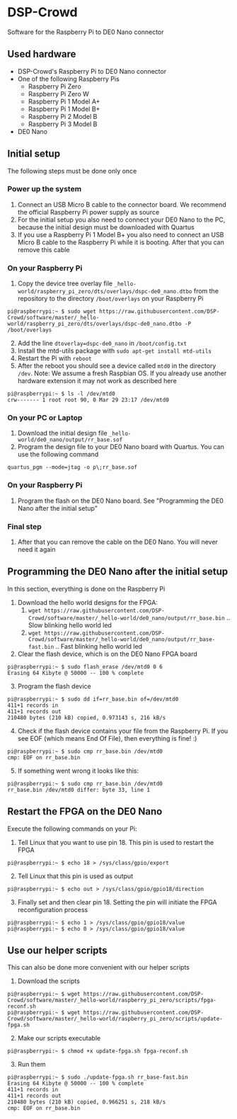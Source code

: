 # DSP-Crowd

Software for the Raspberry Pi to DE0 Nano connector

## Used hardware ##

- DSP-Crowd's Raspberry Pi to DE0 Nano connector
- One of the following Raspberry Pis
  - Raspberry Pi Zero
  - Raspberry Pi Zero W
  - Raspberry Pi 1 Model A+
  - Raspberry Pi 1 Model B+
  - Raspberry Pi 2 Model B
  - Raspberry Pi 3 Model B
- DE0 Nano

## Initial setup ##

The following steps must be done only once

### Power up the system ###
1. Connect an USB Micro B cable to the connector board. We recommend the official Raspberry Pi power supply as source
1. For the initial setup you also need to connect your DE0 Nano to the PC, because the initial design must be downloaded with Quartus
1. If you use a Raspberry Pi 1 Model B+ you also need to connect an USB Micro B cable to the Raspberry Pi while it is booting. After that you can remove this cable

### On your Raspberry Pi ###
1. Copy the device tree overlay file `_hello-world/raspberry_pi_zero/dts/overlays/dspc-de0_nano.dtbo` from the repository to the directory `/boot/overlays` on your Raspberry Pi
```
pi@raspberrypi:~ $ sudo wget https://raw.githubusercontent.com/DSP-Crowd/software/master/_hello-world/raspberry_pi_zero/dts/overlays/dspc-de0_nano.dtbo -P /boot/overlays
```
2. Add the line `dtoverlay=dspc-de0_nano` in `/boot/config.txt`
1. Install the mtd-utils package with `sudo apt-get install mtd-utils`
1. Restart the Pi with `reboot`
1. After the reboot you should see a device called `mtd0` in the directory `/dev`. Note: We assume a fresh Raspbian OS. If you already use another hardware extension it may not work as described here
```
pi@raspberrypi:~ $ ls -l /dev/mtd0
crw------- 1 root root 90, 0 Mar 29 23:17 /dev/mtd0
```

### On your PC or Laptop ###
1. Download the initial design file `_hello-world/de0_nano/output/rr_base.sof`
1. Program the design file to your DE0 Nano board with Quartus. You can use the following command
```
quartus_pgm --mode=jtag -o p\;rr_base.sof
```

### On your Raspberry Pi ###
1. Program the flash on the DE0 Nano board. See "Programming the DE0 Nano after the initial setup"

### Final step ###
1. After that you can remove the cable on the DE0 Nano. You will never need it again

## Programming the DE0 Nano after the initial setup ##

In this section, everything is done on the Raspberry Pi

1. Download the hello world designs for the FPGA:
   1. `wget https://raw.githubusercontent.com/DSP-Crowd/software/master/_hello-world/de0_nano/output/rr_base.bin` .. Slow blinking hello world led
   1. `wget https://raw.githubusercontent.com/DSP-Crowd/software/master/_hello-world/de0_nano/output/rr_base-fast.bin` .. Fast blinking hello world led
1. Clear the flash device, which is on the DE0 Nano FPGA board
```
pi@raspberrypi:~ $ sudo flash_erase /dev/mtd0 0 6
Erasing 64 Kibyte @ 50000 -- 100 % complete
```
3. Program the flash device
```
pi@raspberrypi:~ $ sudo dd if=rr_base.bin of=/dev/mtd0
411+1 records in
411+1 records out
210480 bytes (210 kB) copied, 0.973143 s, 216 kB/s
```
4. Check if the flash device contains your file from the Raspberry Pi. If you see EOF (which means End Of File), then everything is fine! :)
```
pi@raspberrypi:~ $ sudo cmp rr_base.bin /dev/mtd0
cmp: EOF on rr_base.bin
```
5. If something went wrong it looks like this:
```
pi@raspberrypi:~ $ sudo cmp rr_base.bin /dev/mtd0
rr_base.bin /dev/mtd0 differ: byte 33, line 1
```

## Restart the FPGA on the DE0 Nano ##

Execute the following commands on your Pi:

1. Tell Linux that you want to use pin 18. This pin is used to restart the FPGA
```
pi@raspberrypi:~ $ echo 18 > /sys/class/gpio/export
```
2. Tell Linux that this pin is used as output
```
pi@raspberrypi:~ $ echo out > /sys/class/gpio/gpio18/direction
```
3. Finally set and then clear pin 18. Setting the pin will initiate the FPGA reconfiguration process
```
pi@raspberrypi:~ $ echo 1 > /sys/class/gpio/gpio18/value
pi@raspberrypi:~ $ echo 0 > /sys/class/gpio/gpio18/value
```

## Use our helper scripts ##

This can also be done more convenient with our helper scripts

1. Download the scripts
```
pi@raspberrypi:~ $ wget https://raw.githubusercontent.com/DSP-Crowd/software/master/_hello-world/raspberry_pi_zero/scripts/fpga-reconf.sh
pi@raspberrypi:~ $ wget https://raw.githubusercontent.com/DSP-Crowd/software/master/_hello-world/raspberry_pi_zero/scripts/update-fpga.sh
```
2. Make our scripts executable
```
pi@raspberrypi:~ $ chmod +x update-fpga.sh fpga-reconf.sh
```
3. Run them
```
pi@raspberrypi:~ $ sudo ./update-fpga.sh rr_base-fast.bin
Erasing 64 Kibyte @ 50000 -- 100 % complete
411+1 records in
411+1 records out
210480 bytes (210 kB) copied, 0.966251 s, 218 kB/s
cmp: EOF on rr_base.bin
```

